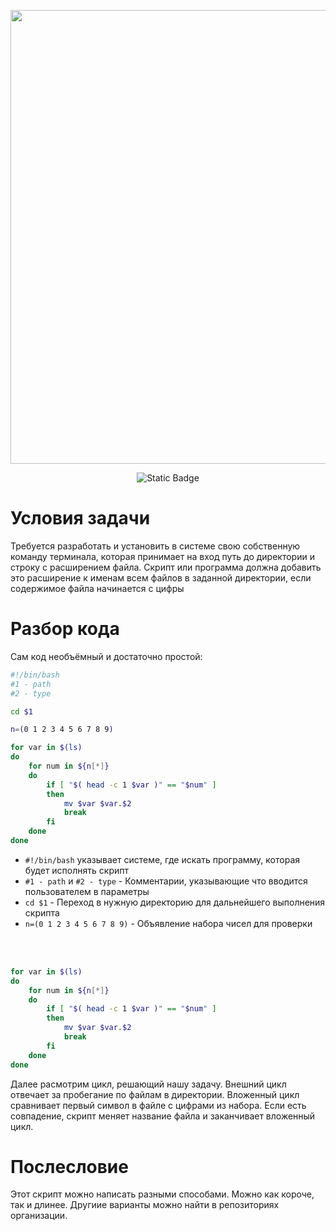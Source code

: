 <p align="center">
      <img src="https://i.ibb.co/VgqLdNG/lr-logo.png" width="726">
</p>

<p align="center">
   <img alt="Static Badge" src="https://img.shields.io/badge/Linux-BASH-blue?label=Linux&labelColor=%230ead13&color=%23ffffff">
</p>


# Условия задачи

Требуется разработать и установить в системе свою собственную команду терминала, которая принимает на вход путь до директории и строку с расширением файла. Скрипт или программа должна добавить это расширение к именам всем файлов в заданной директории, если содержимое файла начинается с цифры

# Разбор кода

Сам код необъёмный и достаточно простой:

```BASH
#!/bin/bash
#1 - path
#2 - type

cd $1

n=(0 1 2 3 4 5 6 7 8 9)

for var in $(ls)
do
	for num in ${n[*]}
	do
		if [ "$( head -c 1 $var )" == "$num" ] 
		then 
			mv $var $var.$2
			break
		fi
	done
done
```

+ `#!/bin/bash` указывает системе, где искать программу, которая будет исполнять скрипт
+ `#1 - path` и `#2 - type` - Комментарии, указывающие что вводится пользователем в параметры
+ `cd $1` - Переход в нужную директорию для дальнейшего выполнения скрипта
+ `n=(0 1 2 3 4 5 6 7 8 9)` - Объявление набора чисел для проверки

<br><br>

```BASH
for var in $(ls)
do
	for num in ${n[*]}
	do
		if [ "$( head -c 1 $var )" == "$num" ] 
		then 
			mv $var $var.$2
			break
		fi
	done
done
```

Далее расмотрим цикл, решающий нашу задачу. Внешний цикл отвечает за пробегание по файлам в директории. Вложенный цикл сравнивает первый символ в файле с цифрами из набора. Если есть совпадение, скрипт меняет название файла и заканчивает вложенный цикл.

# Послесловие

Этот скрипт можно написать разными способами. Можно как короче, так и длинее. Другиие варианты можно найти в репозиториях организации.
